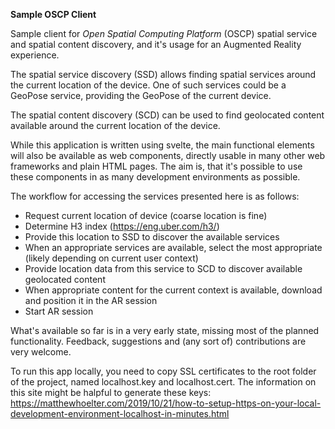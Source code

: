 **Sample OSCP Client**

Sample client for _Open Spatial Computing Platform_ (OSCP) spatial service and 
spatial content discovery, and it's usage for an Augmented Reality experience.

The spatial service discovery (SSD) allows finding spatial services around the 
current location of the device. One of such services could be a GeoPose service, 
providing the GeoPose of the current device.

The spatial content discovery (SCD) can be used to find geolocated content 
available around the current location of the device. 

While this application is written using svelte, the main functional elements
will also be available as web components, directly usable in many other web 
frameworks and plain HTML pages. The aim is, that it's possible to use these
components in as many development environments as possible.

The workflow for accessing the services presented here is as follows:
- Request current location of device (coarse location is fine)
- Determine H3 index (https://eng.uber.com/h3/)
- Provide this location to SSD to discover the available services
- When an appropriate services are available, select the most appropriate 
(likely depending on current user context)
- Provide location data from this service to SCD to discover available 
geolocated content
- When appropriate content for the current context is available, download
and position it in the AR session
- Start AR session

What's available so far is in a very early state, missing most of the planned
functionality. Feedback, suggestions and (any sort of) contributions are very welcome.

To run this app locally, you need to copy SSL certificates to the root folder
of the project, named localhost.key and localhost.cert. The information on
this site might be halpful to generate these keys: 
https://matthewhoelter.com/2019/10/21/how-to-setup-https-on-your-local-development-environment-localhost-in-minutes.html
